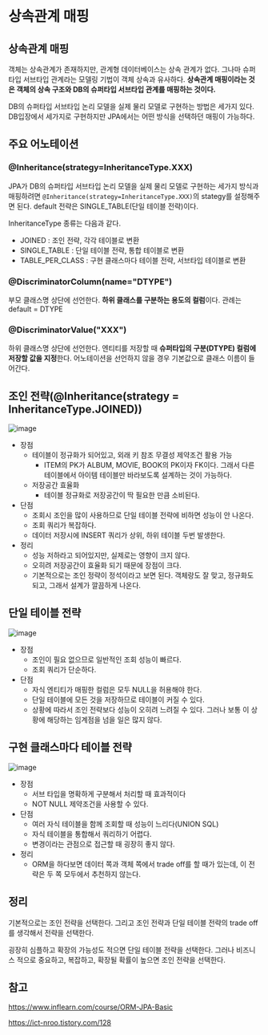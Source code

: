 # 상속관계 매핑


## 상속관계 매핑

객체는 상속관계가 존재하지만, 관계형 데이터베이스는 상속 관계가 없다. 그나마 슈퍼타입 서브타입 관계라는 모델링 기법이 객체 상속과 유사하다. **상속관계 매핑이라는 것은 객체의 상속 구조와 DB의 슈퍼타입 서브타입 관계를 매핑하는 것이다.**

DB의 슈퍼타입 서브타입 논리 모델을 실제 물리 모델로 구현하는 방법은 세가지 있다. DB입장에서 세가지로 구현하지만 JPA에서는 어떤 방식을 선택하던 매핑이 가능하다.

## 주요 어노테이션
### @Inheritance(strategy=InheritanceType.XXX)
JPA가 DB의 슈퍼타입 서브타입 논리 모델을 실제 물리 모델로 구현하는 세가지 방식과 매핑하려면 `@Inheritance(strategy=InheritanceType.XXX)`의 stategy를 설정해주면 된다. default 전략은 SINGLE_TABLE(단일 테이블 전략)이다.

InheritanceType 종류는 다음과 같다.
- JOINED : 조인 전략, 각각 테이블로 변환
- SINGLE_TABLE : 단일 테이블 전략, 통합 테이블로 변환
- TABLE_PER_CLASS : 구현 클래스마다 테이블 전략, 서브타입 테이블로 변환

### @DiscriminatorColumn(name="DTYPE")

부모 클래스명 상단에 선언한다. **하위 클래스를 구분하는 용도의 컬럼**이다. 관례는 default = DTYPE

### @DiscriminatorValue("XXX")

하위 클래스명 상단에 선언한다. 엔티티를 저장할 때 **슈퍼타입의 구분(DTYPE) 컬럼에 저장할 값을 지정**한다. 어노테이션을 선언하지 않을 경우 기본값으로 클래스 이름이 들어간다.

## 조인 전략(@Inheritance(strategy = InheritanceType.JOINED))

![image](https://github.com/YoungEun-IN/youngeun-in.github.io/assets/46465928/427a1b0f-5a4a-4b2a-8c10-274733cec297)

- 장점
  - 테이블이 정규화가 되어있고, 외래 키 참조 무결성 제약조건 활용 가능
    - ITEM의 PK가 ALBUM, MOVIE, BOOK의 PK이자 FK이다. 그래서 다른 테이블에서 아이템 테이블만 바라보도록 설계하는 것이 가능하다.
  - 저장공간 효율화
    - 테이블 정규화로 저장공간이 딱 필요한 만큼 소비된다.
- 단점
  - 조회시 조인을 많이 사용하므로 단일 테이블 전략에 비하면 성능이 안 나온다.
  - 조회 쿼리가 복잡하다.
  - 데이터 저장시에 INSERT 쿼리가 상위, 하위 테이블 두번 발생한다.
- 정리
  - 성능 저하라고 되어있지만, 실제로는 영향이 크지 않다.
  - 오히려 저장공간이 효율화 되기 때문에 장점이 크다.
  - 기본적으로는 조인 정략이 정석이라고 보면 된다. 객체랑도 잘 맞고, 정규화도 되고, 그래서 설계가 깔끔하게 나온다.

## 단일 테이블 전략

![image](https://github.com/YoungEun-IN/youngeun-in.github.io/assets/46465928/44c2abb8-5886-4fea-9176-6197ca1da66e)

- 장점
  - 조인이 필요 없으므로 일반적인 조회 성능이 빠르다.
  - 조회 쿼리가 단순하다.
- 단점
  - 자식 엔티티가 매핑한 컬럼은 모두 NULL을 허용해야 한다.
  - 단일 테이블에 모든 것을 저장하므로 테이블이 커질 수 있다.
  - 상황에 따라서 조인 전략보다 성능이 오히려 느려질 수 있다. 그러나 보통 이 상황에 해당하는 임계점을 넘을 일은 많지 않다.

## 구현 클래스마다 테이블 전략

![image](https://github.com/YoungEun-IN/youngeun-in.github.io/assets/46465928/f99b6192-a588-4308-94b4-cc23fb445567)

- 장점
  - 서브 타입을 명확하게 구분해서 처리할 때 효과적이다
  - NOT NULL 제약조건을 사용할 수 있다.
- 단점
  - 여러 자식 테이블을 함께 조회할 때 성능이 느리다(UNION SQL)
  - 자식 테이블을 통합해서 쿼리하기 어렵다.
  - 변경이라는 관점으로 접근할 때 굉장히 좋지 않다.
- 정리
  - ORM을 하다보면 데이터 쪽과 객체 쪽에서 trade off를 할 때가 있는데, 이 전략은 두 쪽 모두에서 추천하지 않는다.
 
## 정리

기본적으로는 조인 전략을 선택한다. 그리고 조인 전략과 단일 테이블 전략의 trade off를 생각해서 전략을 선택한다.

굉장히 심플하고 확장의 가능성도 적으면 단일 테이블 전략을 선택한다. 그러나 비즈니스 적으로 중요하고, 복잡하고, 확장될 확률이 높으면 조인 전략을 선택한다.

## 참고

https://www.inflearn.com/course/ORM-JPA-Basic

https://ict-nroo.tistory.com/128

